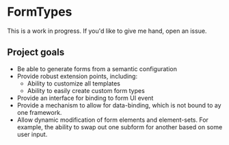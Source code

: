 # FormTypes

This is a work in progress. If you'd like to give me hand,
open an issue.

## Project goals

* Be able to generate forms from a semantic configuration
* Provide robust extension points, including:
  * Ability to customize all templates
  * Ability to easily create custom form types
* Provide an interface for binding to form UI event
* Provide a mechanism to allow for data-binding, which is not bound to ay one framework.
* Allow dynamic modification of form elements and element-sets. For example, the ability to swap out one subform for another based on some user input.
